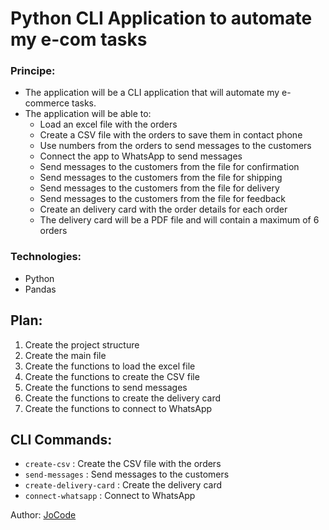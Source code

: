 # Python CLI Application to automate my e-com tasks

### Principe:

- The application will be a CLI application that will automate my e-commerce tasks.
- The application will be able to:
  - Load an excel file with the orders
  - Create a CSV file with the orders to save them in contact phone
  - Use numbers from the orders to send messages to the customers
  - Connect the app to WhatsApp to send messages
  - Send messages to the customers from the file for confirmation
  - Send messages to the customers from the file for shipping
  - Send messages to the customers from the file for delivery
  - Send messages to the customers from the file for feedback
  - Create an delivery card with the order details for each order
  - The delivery card will be a PDF file and will contain a maximum of 6 orders

### Technologies:

- Python
- Pandas

## Plan:

1. Create the project structure
2. Create the main file
3. Create the functions to load the excel file
4. Create the functions to create the CSV file
5. Create the functions to send messages
6. Create the functions to create the delivery card
7. Create the functions to connect to WhatsApp

## CLI Commands:

- `create-csv` : Create the CSV file with the orders
- `send-messages` : Send messages to the customers
- `create-delivery-card` : Create the delivery card
- `connect-whatsapp` : Connect to WhatsApp


Author: [JoCode](https://github.com/JoCode-dev)